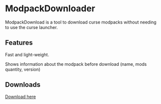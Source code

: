 # ModpackDownloader

ModpackDownload is a tool to download curse modpacks without needing to use the curse launcher.

## Features
Fast and light-weight.

Shows information about the modpack before download (name, mods quantity, version)

## Downloads
<a href="https://github.com/Harystolho/ModpackDownloader/releases"> Download here </a>
